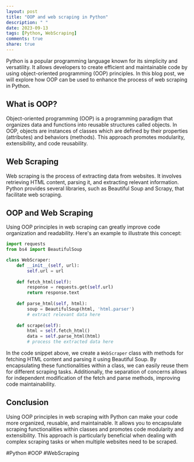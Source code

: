 ```yaml
---
layout: post
title: "OOP and web scraping in Python"
description: " "
date: 2023-09-13
tags: [Python, WebScraping]
comments: true
share: true
---
```


Python is a popular programming language known for its simplicity and versatility. It allows developers to create efficient and maintainable code by using object-oriented programming (OOP) principles. In this blog post, we will explore how OOP can be used to enhance the process of web scraping in Python.

## What is OOP?

Object-oriented programming (OOP) is a programming paradigm that organizes data and functions into reusable structures called objects. In OOP, objects are instances of classes which are defined by their properties (attributes) and behaviors (methods). This approach promotes modularity, extensibility, and code reusability.

## Web Scraping

Web scraping is the process of extracting data from websites. It involves retrieving HTML content, parsing it, and extracting relevant information. Python provides several libraries, such as Beautiful Soup and Scrapy, that facilitate web scraping.

## OOP and Web Scraping

Using OOP principles in web scraping can greatly improve code organization and readability. Here's an example to illustrate this concept:

```python
import requests
from bs4 import BeautifulSoup

class WebScraper:
    def __init__(self, url):
        self.url = url
    
    def fetch_html(self):
        response = requests.get(self.url)
        return response.text
    
    def parse_html(self, html):
        soup = BeautifulSoup(html, 'html.parser')
        # extract relevant data here
    
    def scrape(self):
        html = self.fetch_html()
        data = self.parse_html(html)
        # process the extracted data here
```

In the code snippet above, we create a `WebScraper` class with methods for fetching HTML content and parsing it using Beautiful Soup. By encapsulating these functionalities within a class, we can easily reuse them for different scraping tasks. Additionally, the separation of concerns allows for independent modification of the fetch and parse methods, improving code maintainability.

## Conclusion

Using OOP principles in web scraping with Python can make your code more organized, reusable, and maintainable. It allows you to encapsulate scraping functionalities within classes and promotes code modularity and extensibility. This approach is particularly beneficial when dealing with complex scraping tasks or when multiple websites need to be scraped.

#Python #OOP #WebScraping